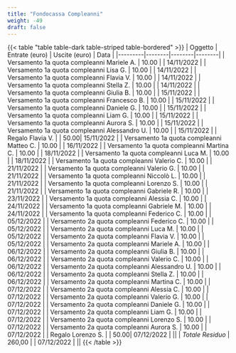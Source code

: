 ```yaml
---
title: "Fondocassa Compleanni"
weight: -49
draft: false
---
```


{{< table "table table-dark table-striped table-bordered" >}}
| Oggetto | Entrate (euro) | Uscite (euro) | Data |
|---------|--------|--------|--------|
| Versamento 1a quota compleanni  Mariele A. | 10.00 | | 14/11/2022 | 
| Versamento 1a quota compleanni  Lisa G. | 10.00 | | 14/11/2022 | 
| Versamento 1a quota compleanni  Flavia V. | 10.00 | | 14/11/2022 | 
| Versamento 1a quota compleanni  Stella Z. | 10.00 | | 14/11/2022 | 
| Versamento 1a quota compleanni  Giulia B. | 10.00 | | 15/11/2022 |
| Versamento 1a quota compleanni  Francesco B. | 10.00 | | 15/11/2022 |
| Versamento 1a quota compleanni  Daniele G. | 10.00 | | 15/11/2022 |
| Versamento 1a quota compleanni  Liam G. | 10.00 | | 15/11/2022 |
| Versamento 1a quota compleanni  Aurora S. | 10.00 | | 15/11/2022 |
| Versamento 1a quota compleanni  Alessandro U. | 10.00 | | 15/11/2022 |
| Regalo Flavia V. | | 50.00| 15/11/2022 |
| Versamento 1a quota compleanni  Matteo C. | 10.00 | | 16/11/2022 |
| Versamento 1a quota compleanni  Martina C. | 10.00 | | 18/11/2022 |
| Versamento 1a quota compleanni  Luca M. | 10.00 | | 18/11/2022 |
| Versamento 1a quota compleanni  Valerio C. | 10.00 | | 21/11/2022 |
| Versamento 1a quota compleanni  Valerio G. | 10.00 | | 21/11/2022 |
| Versamento 1a quota compleanni  Niccolò L. | 10.00 | | 21/11/2022 |
| Versamento 1a quota compleanni  Lorenzo S. | 10.00 | | 21/11/2022 |
| Versamento 1a quota compleanni  Gabriele R. | 10.00 | | 23/11/2022 |
| Versamento 1a quota compleanni  Alessia C. | 10.00 | | 24/11/2022 |
| Versamento 1a quota compleanni  Gabriele M. | 10.00 | | 24/11/2022 |
| Versamento 1a quota compleanni  Federico C. | 10.00 | | 05/12/2022 |
| Versamento 2a quota compleanni  Federico C. | 10.00 | | 05/12/2022 |
| Versamento 2a quota compleanni  Luca M. | 10.00 | | 05/12/2022 |
| Versamento 2a quota compleanni  Flavia V. | 10.00 | | 05/12/2022 |
| Versamento 2a quota compleanni  Mariele A. | 10.00 | | 06/12/2022 |
| Versamento 2a quota compleanni  Giulia B. | 10.00 | | 06/12/2022 |
| Versamento 2a quota compleanni  Valerio C. | 10.00 | | 06/12/2022 |
| Versamento 2a quota compleanni  Alessandro U. | 10.00 | | 06/12/2022 |
| Versamento 2a quota compleanni  Stella Z. | 10.00 | | 06/12/2022 |
| Versamento 2a quota compleanni  Martina C. | 10.00 | | 07/12/2022 |
| Versamento 2a quota compleanni  Alessia C. | 10.00 | | 07/12/2022 |
| Versamento 2a quota compleanni  Valerio G. | 10.00 | | 07/12/2022 |
| Versamento 2a quota compleanni  Daniele G. | 10.00 | | 07/12/2022 |
| Versamento 2a quota compleanni  Liam G. | 10.00 | | 07/12/2022 |
| Versamento 2a quota compleanni  Lorenzo S. | 10.00 | | 07/12/2022 |
| Versamento 2a quota compleanni  Aurora S. | 10.00 | | 07/12/2022 |
| Regalo Lorenzo S. | | 50.00| 07/12/2022 |
||
| *Totale Residuo* | 260,00 | | 07/12/2022 |
||
{{< /table >}}

